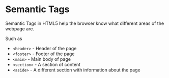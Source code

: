 # Semantic Tags

Semantic Tags in HTML5 help the browser know what different areas of the webpage are.

Such as 

- `<header>` - Header of the page
- `<footer>` - Footer of the page
- `<main>` - Main body of page
- `<section>` - A section of content
- `<aside>` - A different section with information about the page